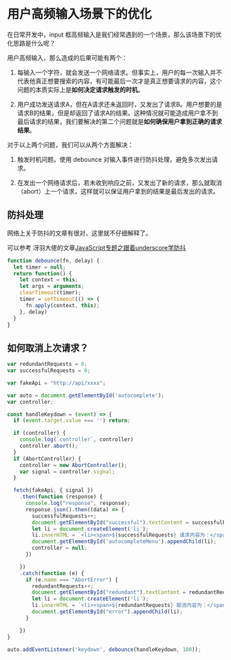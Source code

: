 # 用户高频输入场景下的优化

在日常开发中，input 框高频输入是我们经常遇到的一个场景，那么该场景下的优化思路是什么呢？

用户高频输入，那么造成的后果可能有两个：

1. 每输入一个字符，就会发送一个网络请求。但事实上，用户的每一次输入并不代表他真正想要搜索的内容，有可能最后一次才是真正想要请求的内容，这个问题的本质实际上是**如何决定请求触发的时机**。

2. 用户成功发送请求A，但在A请求还未返回时，又发出了请求B。用户想要的是请求B的结果，但是却返回了请求A的结果。这种情况就可能造成用户拿不到最后请求的结果，我们要解决的第二个问题就是**如何确保用户拿到正确的请求结果**。

对于以上两个问题，我们可以从两个方面解决：

1. 触发时机问题。使用 debounce 对输入事件进行防抖处理，避免多次发出请求。

2. 在发出一个网络请求后，若未收到响应之前，又发出了新的请求，那么就取消（abort）上一个请求，这样就可以保证用户拿到的结果是最后发出的请求。

## 防抖处理

网络上关于防抖的文章有很对，这里就不仔细解释了。

可以参考 冴羽大佬的文章[JavaScript专题之跟着underscore学防抖
](https://juejin.cn/post/6844903480239325191)

```js
function debounce(fn, delay) {
  let timer = null;
  return function() {
    let context = this;
    let args = arguments;
    clearTimeout(timer);
    timer = setTimeout(() => {
      fn.apply(context, this);
    }, delay)
  }
}
```

## 如何取消上次请求？

```js
var redundantRequests = 0;
var successfulRequests = 0;

var fakeApi = "http://api/xxxx";

var auto = document.getElementById('autocomplete');
var controller;

const handleKeydown = (event) => {
  if (event.target.value === '') return;

  if (controller) {
    console.log(`controller`, controller)
    controller.abort();
  }
  if (AbortController) {
    controller = new AbortController();
    var signal = controller.signal;
  }

  fetch(fakeApi, { signal })
    .then(function (response) {
      console.log("response", response);
      response.json().then((data) => {
        successfulRequests++;
        document.getElementById("successful").textContent = successfulRequests + " 请求成功";
        let li = document.createElement('li');
        li.innerHTML = `<li><span>${successfulRequests} 请求内容为：</span>${event.target.value}</li>`;
        document.getElementById('autocompleteMenu').appendChild(li);
        controller = null;
      })

    })
    .catch(function (e) {
      if (e.name === "AbortError") {
        redundantRequests++;
        document.getElementById("redundant").textContent = redundantRequests + " uneccessary requests cancelled";
        let li = document.createElement('li');
        li.innerHTML = `<li><span>${redundantRequests} 取消内容为：</span>${event.target.value}</li>`;
        document.getElementById("error").appendChild(li);
      }

    })
}

auto.addEventListener('keydown', debounce(handleKeydown, 100));
```